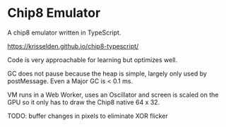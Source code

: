 # Chip8 Emulator

A chip8 emulator written in TypeScript.

https://krisselden.github.io/chip8-typescript/

Code is very approachable for learning but optimizes well.

GC does not pause because the heap is simple, largely only used by postMessage. Even a Major GC is < 0.1 ms.

VM runs in a Web Worker, uses an Oscillator and screen is scaled on the GPU so it only has to draw the Chip8 native 64 x 32.

TODO:
buffer changes in pixels to eliminate XOR flicker
